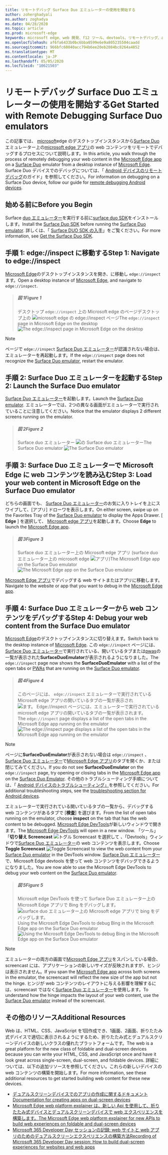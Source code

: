 ```yaml
---
title: リモートデバッグ Surface Duo エミュレーターの使用を開始する
author: zoherghadyali
ms.author: zoghadya
ms.date: 04/28/2020
ms.topic: article
ms.prod: microsoft-edge
keywords: microsoft edge、web 開発、f12 ツール、devtools、リモートデバッグ、android、surface duo
ms.openlocfilehash: af6fa6433b0bc6bba0599e6e9a805235504caadd
ms.sourcegitcommit: 966bfc60040acc794b6ee20eb2084bc8264a4852
ms.translationtype: MT
ms.contentlocale: ja-JP
ms.lasthandoff: 05/05/2020
ms.locfileid: "10621503"
---
```

# <span data-ttu-id="cc8e3-103">リモートデバッグ Surface Duo エミュレーターの使用を開始する</span><span class="sxs-lookup"><span data-stu-id="cc8e3-103">Get Started with Remote Debugging Surface Duo emulators</span></span>

<span data-ttu-id="cc8e3-104">この記事では、 [microsoft][DesktopEdge]edge のデスクトップインスタンスから[Surface Duo][SurfaceDuo]エミュレーター上の[microsoft edge アプリ][AndroidEdge]の web コンテンツをリモートでデバッグするプロセスについて説明します。</span><span class="sxs-lookup"><span data-stu-id="cc8e3-104">In this article, you walk through the process of remotely debugging your web content in the [Microsoft Edge app][AndroidEdge] on a [Surface Duo][SurfaceDuo] emulator from a desktop instance of [Microsoft Edge][DesktopEdge].</span></span> <span data-ttu-id="cc8e3-105">Surface Duo デバイスでのデバッグについては、「 [Android デバイスのリモートデバッグ][RemoteDebuggingAndroid]のガイド」を参照してください。</span><span class="sxs-lookup"><span data-stu-id="cc8e3-105">For information on debugging on a Surface Duo device, follow our guide for [remote debugging Android devices][RemoteDebuggingAndroid].</span></span>

## <span data-ttu-id="cc8e3-106">始める前に</span><span class="sxs-lookup"><span data-stu-id="cc8e3-106">Before you Begin</span></span>

<span data-ttu-id="cc8e3-107">Surface [duo エミュレーター][DuoEmulator]を実行する前に[surface duo SDK][DuoSdk]をインストールします。</span><span class="sxs-lookup"><span data-stu-id="cc8e3-107">Install the [Surface Duo SDK][DuoSdk] before running the [Surface Duo emulator][DuoEmulator].</span></span> <span data-ttu-id="cc8e3-108">詳しくは、「 [Surface DUO SDK の入手][DuoSdkdocs]」をご覧ください。</span><span class="sxs-lookup"><span data-stu-id="cc8e3-108">For more information, see [Get the Surface Duo SDK][DuoSdkdocs].</span></span>

## <span data-ttu-id="cc8e3-109">手順 1: edge://inspect に移動する</span><span class="sxs-lookup"><span data-stu-id="cc8e3-109">Step 1: Navigate to edge://inspect</span></span>

<span data-ttu-id="cc8e3-110">[Microsoft Edge][DesktopEdge]のデスクトップインスタンスを開き、に移動し `edge://inspect` ます。</span><span class="sxs-lookup"><span data-stu-id="cc8e3-110">Open a desktop instance of [Microsoft Edge][DesktopEdge], and navigate to `edge://inspect`.</span></span>

> ##### <span data-ttu-id="cc8e3-111">図 1</span><span class="sxs-lookup"><span data-stu-id="cc8e3-111">Figure 1</span></span>  
> <span data-ttu-id="cc8e3-112">デスクトップ `edge://inspect` 上の Microsoft edge のページデスクトップ上の ![ microsoft edge の edge://inspect ページ][ImageEdgeInspect]</span><span class="sxs-lookup"><span data-stu-id="cc8e3-112">The `edge://inspect` page in Microsoft Edge on the desktop ![The edge://inspect page in Microsoft Edge on the desktop][ImageEdgeInspect]</span></span>

> [!NOTE]
> <span data-ttu-id="cc8e3-113">ページで `edge://inspect` [Surface Duo エミュレーター][DuoEmulator]が認識されない場合は、エミュレーターを再起動します。</span><span class="sxs-lookup"><span data-stu-id="cc8e3-113">If the `edge://inspect` page does not recognize the [Surface Duo emulator][DuoEmulator], restart the emulator.</span></span>

## <span data-ttu-id="cc8e3-114">手順 2: Surface Duo エミュレーターを起動する</span><span class="sxs-lookup"><span data-stu-id="cc8e3-114">Step 2: Launch the Surface Duo emulator</span></span>

<span data-ttu-id="cc8e3-115">[Surface Duo エミュレーター][DuoEmulator]を起動します。</span><span class="sxs-lookup"><span data-stu-id="cc8e3-115">Launch the [Surface Duo emulator][DuoEmulator].</span></span> <span data-ttu-id="cc8e3-116">エミュレーターでは、2つの異なる画面がエミュレーターで実行されていることに注意してください。</span><span class="sxs-lookup"><span data-stu-id="cc8e3-116">Notice that the emulator displays 2 different screens running on the emulator.</span></span>

> ##### <span data-ttu-id="cc8e3-117">図 2</span><span class="sxs-lookup"><span data-stu-id="cc8e3-117">Figure 2</span></span>
> <span data-ttu-id="cc8e3-118">Surface duo エミュレーター ![ の Surface duo エミュレーター][ImageDuoEmulator]</span><span class="sxs-lookup"><span data-stu-id="cc8e3-118">The Surface Duo emulator ![The Surface Duo emulator][ImageDuoEmulator]</span></span>  

## <span data-ttu-id="cc8e3-119">手順 3: Surface Duo エミュレーターで Microsoft Edge に web コンテンツを読み込む</span><span class="sxs-lookup"><span data-stu-id="cc8e3-119">Step 3: Load your web content in Microsoft Edge on the Surface Duo emulator</span></span>

<span data-ttu-id="cc8e3-120">どちらの画面でも、 [Surface Duo エミュレーター][DuoEmulator]のお気に入りトレイを上にスワイプして、[アプリ] ドローワを表示します。</span><span class="sxs-lookup"><span data-stu-id="cc8e3-120">On either screen, swipe up on the Favorites Tray of the [Surface Duo emulator][DuoEmulator] to display the Apps Drawer.</span></span> <span data-ttu-id="cc8e3-121">[ **Edge** ] を選択して、 [Microsoft edge アプリ][AndroidEdge]を起動します。</span><span class="sxs-lookup"><span data-stu-id="cc8e3-121">Choose **Edge** to launch the [Microsoft Edge app][AndroidEdge].</span></span>

> ##### <span data-ttu-id="cc8e3-122">図 3</span><span class="sxs-lookup"><span data-stu-id="cc8e3-122">Figure 3</span></span>
> <span data-ttu-id="cc8e3-123">Surface duo エミュレーター上の Microsoft edge アプリ (surface duo エミュレーター上の microsoft edge ![ アプリ)][ImageDuoEmulatorEdge]</span><span class="sxs-lookup"><span data-stu-id="cc8e3-123">The Microsoft Edge app on the Surface Duo emulator ![The Microsoft Edge app on the Surface Duo emulator][ImageDuoEmulatorEdge]</span></span>  

<span data-ttu-id="cc8e3-124">[Microsoft Edge アプリ][AndroidEdge]でデバッグする web サイトまたはアプリに移動します。</span><span class="sxs-lookup"><span data-stu-id="cc8e3-124">Navigate to the website or app that you want to debug in the [Microsoft Edge app][AndroidEdge].</span></span>

## <span data-ttu-id="cc8e3-125">手順 4: Surface Duo エミュレーターから web コンテンツをデバッグする</span><span class="sxs-lookup"><span data-stu-id="cc8e3-125">Step 4: Debug your web content from the Surface Duo emulator</span></span> 

<span data-ttu-id="cc8e3-126">[Microsoft Edge][DesktopEdge]のデスクトップインスタンスに切り替えます。</span><span class="sxs-lookup"><span data-stu-id="cc8e3-126">Switch back to the desktop instance of [Microsoft Edge][DesktopEdge].</span></span> <span data-ttu-id="cc8e3-127">この `edge://inspect` ページには、 [Surface Duo エミュレーター][DuoEmulator]で実行されている、開いているタブまたは[pwas][PwaDocs]の一覧が表示された**SurfaceDuoEmulator**が表示されるようになりました。</span><span class="sxs-lookup"><span data-stu-id="cc8e3-127">The `edge://inspect` page now shows the **SurfaceDuoEmulator** with a list of the open tabs or [PWAs][PwaDocs] that are running on the [Surface Duo emulator][DuoEmulator].</span></span>

> ##### <span data-ttu-id="cc8e3-128">図 4</span><span class="sxs-lookup"><span data-stu-id="cc8e3-128">Figure 4</span></span>
> <span data-ttu-id="cc8e3-129">このページには、 `edge://inspect` エミュレーターで実行されている Microsoft edge アプリの開いているタブの一覧が表示され ![ ます。 Edge://inspect ページには、エミュレーターで実行されている microsoft edge アプリの開いているタブの一覧が表示されます。][ImageEdgeInspectTargets]</span><span class="sxs-lookup"><span data-stu-id="cc8e3-129">The `edge://inspect` page displays a list of the open tabs in the Microsoft Edge app running on the emulator ![The edge://inspect page displays a list of the open tabs in the Microsoft Edge app running on the emulator][ImageEdgeInspectTargets]</span></span>  

> [!NOTE]
> <span data-ttu-id="cc8e3-130">ページに**SurfaceDuoEmulator**が表示されない場合は `edge://inspect` 、 [Surface Duo エミュレーター][DuoEmulator]で[Microsoft Edge アプリ][AndroidEdge]のタブを開くか、または閉じてみてください。</span><span class="sxs-lookup"><span data-stu-id="cc8e3-130">If you do not see **SurfaceDuoEmulator** on the `edge://inspect` page, try opening or closing tabs in the [Microsoft Edge app][AndroidEdge] on the [Surface Duo Emulator][DuoEmulator].</span></span> <span data-ttu-id="cc8e3-131">その他のトラブルシューティング手順については、「 [Android デバイスのトラブルシューティング」][TroubleshootingAndroid]を参照してください。</span><span class="sxs-lookup"><span data-stu-id="cc8e3-131">For additional troubleshooting steps, see the [troubleshooting section for Android devices][TroubleshootingAndroid].</span></span>

<span data-ttu-id="cc8e3-132">エミュレーターで実行されている開いているタブの一覧から、デバッグする web コンテンツがあるタブで [**検査**] を選びます。</span><span class="sxs-lookup"><span data-stu-id="cc8e3-132">From the list of open tabs running on the emulator, choose **inspect** on the tab that has the web content to be debugged.</span></span> <span data-ttu-id="cc8e3-133">[Microsoft Edge DevTools][DevToolsDocs]が新しいウィンドウで開きます。</span><span class="sxs-lookup"><span data-stu-id="cc8e3-133">The [Microsoft Edge DevTools][DevToolsDocs] will open in a new window.</span></span> <span data-ttu-id="cc8e3-134">「ツール」「**切り替え Screencast** ![ トグル Screencast を選択して ][ImageToggleScreencastIcon] 、「Devtools」ウィンドウで[Surface Duo エミュレーター][DuoEmulator]の web コンテンツを表示します。</span><span class="sxs-lookup"><span data-stu-id="cc8e3-134">Choose **Toggle Screencast** ![Toggle Screencast][ImageToggleScreencastIcon] to view the web content from your [Surface Duo emulator][DuoEmulator] in the DevTools window.</span></span> <span data-ttu-id="cc8e3-135">[Surface Duo エミュレーター][DuoEmulator]で、Microsoft Edge devtools を使って web コンテンツをデバッグできるようになりました。</span><span class="sxs-lookup"><span data-stu-id="cc8e3-135">You are now able to use the Microsoft Edge DevTools to debug your web content on the [Surface Duo emulator][DuoEmulator].</span></span>

> ##### <span data-ttu-id="cc8e3-136">図 5</span><span class="sxs-lookup"><span data-stu-id="cc8e3-136">Figure 5</span></span>
> <span data-ttu-id="cc8e3-137">Microsoft edge DevTools を使って Surface Duo エミュレーター上の Microsoft Edge アプリで Bing をデバッグします。 ![ surface duo エミュレーター上の Microsoft edge アプリで bing をデバッグします。][ImageDevTools]</span><span class="sxs-lookup"><span data-stu-id="cc8e3-137">Using the Microsoft Edge DevTools to debug Bing in the Microsoft Edge app on the Surface Duo emulator ![Using the Microsoft Edge DevTools to debug Bing in the Microsoft Edge app on the Surface Duo emulator][ImageDevTools]</span></span>  

> [!NOTE]
> <span data-ttu-id="cc8e3-138">エミュレーターの両方の画面で[Microsoft Edge アプリ][AndroidEdge]をスパンしている場合、screencast には、アプリケーションの新しいサイズが反映されますが、ヒンジは表示されません。</span><span class="sxs-lookup"><span data-stu-id="cc8e3-138">If you span the [Microsoft Edge app][AndroidEdge] across both screens in the emulator, the screencast will reflect the new size of the app but not the hinge.</span></span> <span data-ttu-id="cc8e3-139">ヒンジが web コンテンツのレイアウトに与える影響を理解するには、screencast ではなく[Surface Duo エミュレーター][DuoEmulator]を使用します。</span><span class="sxs-lookup"><span data-stu-id="cc8e3-139">To understand how the hinge impacts the layout of your web content, use the [Surface Duo emulator][DuoEmulator] instead of the screencast.</span></span>

## <span data-ttu-id="cc8e3-140">その他のリソース</span><span class="sxs-lookup"><span data-stu-id="cc8e3-140">Additional Resources</span></span>

<span data-ttu-id="cc8e3-141">Web は、HTML、CSS、JavaScript を1回作成でき、1画面、2画面、折りたたみ式デバイスで適切に表示されるようにするため、折りたたみ式とデュアルスクリーンデバイスの新しいクラスの優れたプラットフォームです。</span><span class="sxs-lookup"><span data-stu-id="cc8e3-141">The web is a great platform for the new class of foldable and dual-screen devices because you can write your HTML, CSS, and JavaScript once and have it look great across single-screen, dual-screen, and foldable devices.</span></span> <span data-ttu-id="cc8e3-142">詳細については、以下の追加リソースを参照してください。これらの新しいデバイスの web コンテンツの構築を開始します。</span><span class="sxs-lookup"><span data-stu-id="cc8e3-142">For more information, see these additional resources to get started building web content for these new devices.</span></span>

- [<span data-ttu-id="cc8e3-143">デュアルスクリーンデバイスでのアプリの作成に関するドキュメント</span><span class="sxs-lookup"><span data-stu-id="cc8e3-143">Documentation for creating apps on dual-screen devices</span></span>][DualScreenDocs]
- [<span data-ttu-id="cc8e3-144">Microsoft Edge web platform explainer は、新しい Api を使用して、折りたたみ式デバイスとデュアルスクリーンデバイスで web エクスペリエンスを構築します。</span><span class="sxs-lookup"><span data-stu-id="cc8e3-144">The Microsoft Edge web platform explainer for new APIs to build web experiences on foldable and dual-screen devices</span></span>][WebPlatformExplainer]
- [<span data-ttu-id="cc8e3-145">Microsoft 365 Developer Day セッションの記録: web サイトと web アプリのためのデュアルスクリーンエクスペリエンスの構築方法</span><span class="sxs-lookup"><span data-stu-id="cc8e3-145">Recording of Microsoft 365 Developer Day session: How to build dual-screen experiences for websites and web apps</span></span>][DeveloperDay]

<!-- image links -->  
[ImageEdgeInspect]: /microsoft-edge/devtools-guide-chromium/media/remote-debugging-surface-duo-inspect-page.msft.png "図 1: デスクトップ上の Microsoft Edge の edge://inspect ページ"
[ImageDuoEmulator]: /microsoft-edge/devtools-guide-chromium/media/remote-debugging-surface-duo-emulator.msft.png "図 2: Surface Duo エミュレーター"
[ImageDuoEmulatorEdge]: /microsoft-edge/devtools-guide-chromium/media/remote-debugging-surface-duo-emulator-edge.msft.png "図 3: Surface Duo エミュレーター上の Microsoft Edge アプリ"
[ImageEdgeInspectTargets]: /microsoft-edge/devtools-guide-chromium/media/remote-debugging-surface-duo-inspect-page-with-targets.msft.png "図 4: edge://inspect ページには、エミュレーターで実行されている Microsoft Edge アプリの開いているタブの一覧が表示されます。"
[ImageToggleScreencastIcon]: images/toggle-screencast-icon.msft.png
[ImageDevTools]: /microsoft-edge/devtools-guide-chromium/media/remote-debugging-surface-duo-devtools.msft.png "図 5: Surface Duo エミュレーター上の Microsoft Edge アプリで Bing をデバッグするための Microsoft Edge DevTools の使用"

<!-- links -->  
[RemoteDebuggingAndroid]: /microsoft-edge/devtools-guide-chromium/remote-debugging/index "Android デバイスのリモートデバッグの概要"
[PwaDocs]: /microsoft-edge/progressive-web-apps-chromium/index "Windows のプログレッシブ Web アプリ"
[DevToolsDocs]: /microsoft-edge/devtools-guide-chromium "Microsoft Edge (Chromium) 開発者ツール"
[TroubleshootingAndroid]: /microsoft-edge/devtools-guide-chromium/remote-debugging/index#troubleshooting-devtools-is-not-detecting-the-android-device "トラブルシューティング: DevTools で Android デバイスが検出されない"

[AndroidEdge]: https://play.google.com/store/apps/details?id=com.microsoft.emmx "Microsoft Edge Android アプリ"
[SurfaceDuo]: https://www.microsoft.com/surface/devices/surface-duo "Surface Duo の概要"
[DesktopEdge]: https://www.microsoft.com/edge/ "新しい Microsoft Edge の紹介"
[DuoEmulator]: https://docs.microsoft.com/dual-screen/android/use-emulator "Surface DUo エミュレーターを使う"
[DuoSdk]: https://www.microsoft.com/download/details.aspx?id=100847 "Surface Duo SDK Preview リリース"
[DuoSdkDocs]: https://docs.microsoft.com/dual-screen/android/get-duo-sdk "Surface Duo SDK の入手"
[DualScreenDocs]: https://docs.microsoft.com/dual-screen/ "デュアルスクリーンデバイス用のアプリを作成する"
[WebPlatformExplainer]: https://github.com/MicrosoftEdge/MSEdgeExplainers/blob/master/Foldables/explainer.md "折りたたみ式デバイスでの対応エクスペリエンスのための Web Platform プリミティブ"
[DeveloperDay]: https://youtu.be/DXrZWsqXPVc "Web サイトと web アプリのためのデュアルスクリーンエクスペリエンスを構築する方法"
